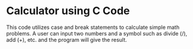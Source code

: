 # Calculator using C Code
This code utilizes case and break statements to calculate simple math problems. A user can input two numbers and a symbol such as 
divide (/), add (+), etc. and the program will give the result. 

